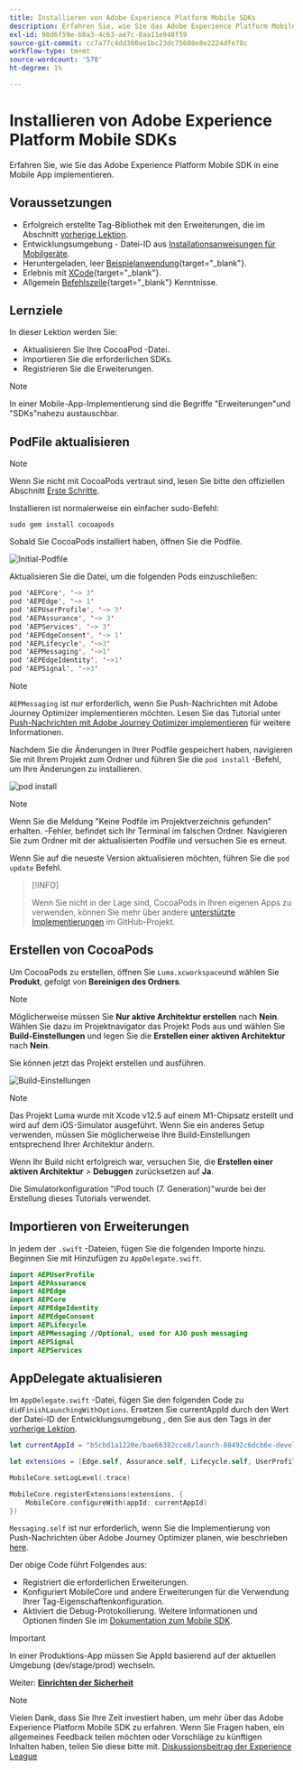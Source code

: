 ```yaml
---
title: Installieren von Adobe Experience Platform Mobile SDKs
description: Erfahren Sie, wie Sie das Adobe Experience Platform Mobile SDK in eine Mobile App implementieren.
exl-id: 98d6f59e-b8a3-4c63-ae7c-8aa11e948f59
source-git-commit: cc7a77c4dd380ae1bc23dc75608e8e2224dfe78c
workflow-type: tm+mt
source-wordcount: '578'
ht-degree: 1%

---
```


# Installieren von Adobe Experience Platform Mobile SDKs

Erfahren Sie, wie Sie das Adobe Experience Platform Mobile SDK in eine Mobile App implementieren.

## Voraussetzungen

* Erfolgreich erstellte Tag-Bibliothek mit den Erweiterungen, die im Abschnitt [vorherige Lektion](configure-tags.md).
* Entwicklungsumgebung - Datei-ID aus [Installationsanweisungen für Mobilgeräte](configure-tags.md#generate-sdk-install-instructions).
* Heruntergeladen, leer [Beispielanwendung](https://github.com/Adobe-Marketing-Cloud/Luma-iOS-Mobile-App){target=&quot;_blank&quot;}.
* Erlebnis mit [XCode](https://developer.apple.com/xcode/){target=&quot;_blank&quot;}.
* Allgemein [Befehlszeile](https://en.wikipedia.org/wiki/Command-line_interface){target=&quot;_blank&quot;} Kenntnisse.

## Lernziele

In dieser Lektion werden Sie:

* Aktualisieren Sie Ihre CocoaPod -Datei.
* Importieren Sie die erforderlichen SDKs.
* Registrieren Sie die Erweiterungen.

>[!NOTE]
>
>In einer Mobile-App-Implementierung sind die Begriffe &quot;Erweiterungen&quot;und &quot;SDKs&quot;nahezu austauschbar.


## PodFile aktualisieren

>[!NOTE]
>
> Wenn Sie nicht mit CocoaPods vertraut sind, lesen Sie bitte den offiziellen Abschnitt [Erste Schritte](https://guides.cocoapods.org/using/getting-started.html).

Installieren ist normalerweise ein einfacher sudo-Befehl:

```console
sudo gem install cocoapods
```

Sobald Sie CocoaPods installiert haben, öffnen Sie die Podfile.

![Initial-Podfile](assets/mobile-install-initial-podfile.png)

Aktualisieren Sie die Datei, um die folgenden Pods einzuschließen:

```swift
pod 'AEPCore', '~> 3'
pod 'AEPEdge', '~> 1'
pod 'AEPUserProfile', '~> 3'
pod 'AEPAssurance', '~> 3'
pod 'AEPServices', '~> 3'
pod 'AEPEdgeConsent', '~> 1'
pod 'AEPLifecycle', '~>3'
pod 'AEPMessaging', '~>1'
pod 'AEPEdgeIdentity', '~>1'
pod 'AEPSignal', '~>3'
```

>[!NOTE]
>
> `AEPMessaging` ist nur erforderlich, wenn Sie Push-Nachrichten mit Adobe Journey Optimizer implementieren möchten. Lesen Sie das Tutorial unter [Push-Nachrichten mit Adobe Journey Optimizer implementieren](journey-optimizer-push.md) für weitere Informationen.

Nachdem Sie die Änderungen in Ihrer Podfile gespeichert haben, navigieren Sie mit Ihrem Projekt zum Ordner und führen Sie die `pod install` -Befehl, um Ihre Änderungen zu installieren.

![pod install](assets/mobile-install-podfile-install.png)

>[!NOTE]
>
> Wenn Sie die Meldung &quot;Keine Podfile im Projektverzeichnis gefunden&quot; erhalten. -Fehler, befindet sich Ihr Terminal im falschen Ordner. Navigieren Sie zum Ordner mit der aktualisierten Podfile und versuchen Sie es erneut.

Wenn Sie auf die neueste Version aktualisieren möchten, führen Sie die `pod update` Befehl.

>[!INFO]
>
>Wenn Sie nicht in der Lage sind, CocoaPods in Ihren eigenen Apps zu verwenden, können Sie mehr über andere [unterstützte Implementierungen](https://github.com/adobe/aepsdk-core-ios#binaries) im GitHub-Projekt.

## Erstellen von CocoaPods

Um CocoaPods zu erstellen, öffnen Sie `Luma.xcworkspace`und wählen Sie **Produkt**, gefolgt von **Bereinigen des Ordners**.

>[!NOTE]
>
> Möglicherweise müssen Sie **Nur aktive Architektur erstellen** nach **Nein**. Wählen Sie dazu im Projektnavigator das Projekt Pods aus und wählen Sie **Build-Einstellungen** und legen Sie die **Erstellen einer aktiven Architektur** nach **Nein**.

Sie können jetzt das Projekt erstellen und ausführen.

![Build-Einstellungen](assets/mobile-install-build-settings.png)

>[!NOTE]
>
>Das Projekt Luma wurde mit Xcode v12.5 auf einem M1-Chipsatz erstellt und wird auf dem iOS-Simulator ausgeführt. Wenn Sie ein anderes Setup verwenden, müssen Sie möglicherweise Ihre Build-Einstellungen entsprechend Ihrer Architektur ändern.
>
>Wenn Ihr Build nicht erfolgreich war, versuchen Sie, die **Erstellen einer aktiven Architektur** > **Debuggen** zurücksetzen auf **Ja**.
>
>Die Simulatorkonfiguration &quot;iPod touch (7. Generation)&quot;wurde bei der Erstellung dieses Tutorials verwendet.

## Importieren von Erweiterungen

In jedem der `.swift` -Dateien, fügen Sie die folgenden Importe hinzu. Beginnen Sie mit Hinzufügen zu `AppDelegate.swift`.

```swift
import AEPUserProfile
import AEPAssurance
import AEPEdge
import AEPCore
import AEPEdgeIdentity
import AEPEdgeConsent
import AEPLifecycle
import AEPMessaging //Optional, used for AJO push messaging
import AEPSignal
import AEPServices
```

## AppDelegate aktualisieren

Im `AppDelegate.swift` -Datei, fügen Sie den folgenden Code zu `didFinishLaunchingWithOptions`. Ersetzen Sie currentAppId durch den Wert der Datei-ID der Entwicklungsumgebung , den Sie aus den Tags in der [vorherige Lektion](configure-tags.md).

```swift
let currentAppId = "b5cbd1a1220e/bae66382cce8/launch-88492c6dcb6e-development"

let extensions = [Edge.self, Assurance.self, Lifecycle.self, UserProfile.self, Consent.self, AEPEdgeIdentity.Identity.self, Messaging.self]

MobileCore.setLogLevel(.trace)

MobileCore.registerExtensions(extensions, {
    MobileCore.configureWith(appId: currentAppId)
})
```

`Messaging.self` ist nur erforderlich, wenn Sie die Implementierung von Push-Nachrichten über Adobe Journey Optimizer planen, wie beschrieben [here](journey-optimizer-push.md).

Der obige Code führt Folgendes aus:

* Registriert die erforderlichen Erweiterungen.
* Konfiguriert MobileCore und andere Erweiterungen für die Verwendung Ihrer Tag-Eigenschaftenkonfiguration.
* Aktiviert die Debug-Protokollierung. Weitere Informationen und Optionen finden Sie im [Dokumentation zum Mobile SDK](https://aep-sdks.gitbook.io/docs/getting-started/enable-debug-logging).

>[!IMPORTANT]
>In einer Produktions-App müssen Sie AppId basierend auf der aktuellen Umgebung (dev/stage/prod) wechseln.

Weiter: **[Einrichten der Sicherheit](assurance.md)**

>[!NOTE]
>
>Vielen Dank, dass Sie Ihre Zeit investiert haben, um mehr über das Adobe Experience Platform Mobile SDK zu erfahren. Wenn Sie Fragen haben, ein allgemeines Feedback teilen möchten oder Vorschläge zu künftigen Inhalten haben, teilen Sie diese bitte mit. [Diskussionsbeitrag der Experience League](https://experienceleaguecommunities.adobe.com/t5/adobe-experience-platform-launch/tutorial-discussion-implement-adobe-experience-cloud-in-mobile/td-p/443796)